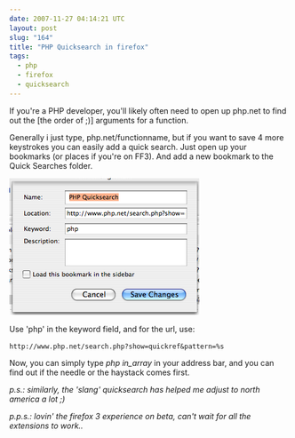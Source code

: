 ```yaml
---
date: 2007-11-27 04:14:21 UTC
layout: post
slug: "164"
title: "PHP Quicksearch in firefox"
tags:
  - php
  - firefox
  - quicksearch
---
```


If you're a PHP developer, you'll likely often need to open up php.net to find
out the [the order of ;)] arguments for a function.

Generally i just type, php.net/functionname, but if you want to save 4 more
keystrokes you can easily add a quick search. Just open up your bookmarks (or
places if you're on FF3). And add a new bookmark to the Quick Searches folder.

<img src="/resources/images/posts/phpquicksearch.png" alt="PHP quicksearch" />

Use 'php' in the keyword field, and for the url, use:

    http://www.php.net/search.php?show=quickref&pattern=%s

Now, you can simply type _php in_array_ in your address bar, and you can find
out if the needle or the haystack comes first.

_p.s.: similarly, the 'slang' quicksearch has helped me adjust to north america a lot ;)_

_p.p.s.: lovin' the firefox 3 experience on beta, can't wait for all the extensions to work.._

